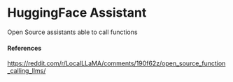 # HuggingFace Assistant

Open Source assistants able to call functions


#### References

https://reddit.com/r/LocalLLaMA/comments/190f62z/open_source_function_calling_llms/
